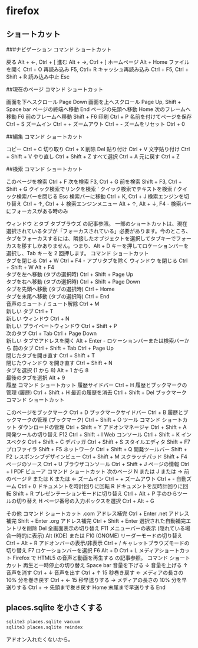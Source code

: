 # firefox

## ショートカット

###ナビゲーション
コマンド             ショートカット

戻る                 Alt + ←, Ctrl + [
進む                 Alt + →, Ctrl + ]
ホームページ         Alt + Home
ファイルを開く       Ctrl + O
再読み込み           F5, Ctrl+ R
キャッシュ再読み込み Ctrl + F5, Ctrl + Shift + R
読み込み中止         Esc

##現在のページ
コマンド             ショートカット

画面を下へスクロール     Page Down
画面を上へスクロール     Page Up, Shift + Space bar
ページの終端へ移動       End
ページの先頭へ移動       Home
次のフレームへ移動       F6
前のフレームへ移動       Shift + F6
印刷                     Ctrl + P
名前を付けてページを保存 Ctrl + S
ズームイン               Ctrl + +
ズームアウト             Ctrl + -
ズームをリセット         Ctrl + 0

##編集
コマンド     ショートカット

コピー       Ctrl + C
切り取り     Ctrl + X
削除         Del
貼り付け     Ctrl + V
文字貼り付け Ctrl + Shift + V
やり直し     Ctrl + Shift + Z
すべて選択   Ctrl + A
元に戻す     Ctrl + Z

##検索
コマンド  ショートカット  

このページを検索               Ctrl + F
次を検索                       F3, Ctrl + G
前を検索                       Shift + F3, Ctrl + Shift + G
クイック検索でリンクを検索     '
クイック検索でテキストを検索   /
クイック検索バーを閉じる       Esc 
検索バーに移動                 Ctrl + K, Ctrl + J
検索エンジンを切り替え         Ctrl + ↑, Ctrl + ↓
検索エンジンメニュー         Alt + ↑, Alt + ↓, F4  - 検索バーにフォーカスがある時のみ

ウィンドウ とタブ
タブブラウズ の記事参照。
一部のショートカットは、現在選択されているタブが「フォーカスされている」必要があります。今のところ、タブをフォーカスするには、隣接したオブジェクトを選択してタブキーでフォーカスを移すしかありません。つまり、Alt + D キーを押してロケーションバーを選択し、Tab キーを 2 回押します。
コマンド  ショートカット  
タブを閉じる  Ctrl + W
Ctrl + F4  - アプリタブを除く
ウィンドウ を閉じる  Ctrl + Shift + W
Alt + F4  
タブを左へ移動
(タブの選択時)  Ctrl + Shift + Page Up  
タブを右へ移動
(タブの選択時)  Ctrl + Shift + Page Down  
タブを先頭へ移動
(タブの選択時)  Ctrl + Home  
タブを末尾へ移動
(タブの選択時)  Ctrl + End  
音声のミュート / ミュート解除  Ctrl + M  
新しい タブ  Ctrl + T  
新しい ウィンドウ  Ctrl + N  
新しい プライベートウィンドウ  Ctrl + Shift + P  
次のタブ  Ctrl + Tab
Ctrl + Page Down  
新しい タブでアドレスを開く  Alt + Enter  - ロケーションバーまたは検索バーから
前のタブ  Ctrl + Shift + Tab
Ctrl + Page Up  
閉じたタブを開き直す  Ctrl + Shift + T  
閉じたウィンドウ を開き直す  Ctrl + Shift + N  
タブを選択 (1 から 8)  Alt + 1 から 8  
最後のタブを選択  Alt + 9  
履歴
コマンド  ショートカット
履歴サイドバー  Ctrl + H
履歴とブックマークの管理 (履歴)  Ctrl + Shift + H
最近の履歴を消去  Ctrl + Shift + Del
ブックマーク
コマンド  ショートカット
 
このページをブックマーク  Ctrl + D
ブックマークサイドバー  Ctrl + B
履歴とブックマークの管理 (ブックマーク)  Ctrl + Shift + O
ツール
コマンド  ショートカット
ダウンロードの管理  Ctrl + Shift + Y
アドオンマネージャ  Ctrl + Shift + A
開発ツールの切り替え  F12
Ctrl + Shift + I
Web コンソール  Ctrl + Shift + K
インスペクタ  Ctrl + Shift + C
デバッガ  Ctrl + Shift + S
スタイルエディタ  Shift + F7
プロファイラ  Shift + F5
ネットワーク  Ctrl + Shift + Q
開発ツールバー  Shift + F2
レスポンシブデザインビュー  Ctrl + Shift + M
スクラッチパッド  Shift + F4
ページのソース  Ctrl + U
ブラウザコンソール  Ctrl + Shift + J
ページの情報  Ctrl + I
PDF ビューア
コマンド  ショートカット
次のページ  N または J または →
前のページ  P または K または ←
ズームイン  Ctrl + +
ズームアウト  Ctrl + -
自動ズーム  Ctrl + 0
ドキュメントを時計回りに回転  R
ドキュメントを反時計回りに回転  Shift + R
プレゼンテーションモードに切り替え  Ctrl + Alt + P
手のひらツールの切り替え  H
ページ番号の入力ボックスを選択  Ctrl + Alt + G

その他
コマンド  ショートカット
.com アドレス補完  Ctrl + Enter
.net アドレス補完  Shift + Enter
.org アドレス補完  Ctrl + Shift + Enter
選択された自動補完エントリを削除  Del
全画面表示の切り替え  F11
メニューバーの表示 (隠れている場合一時的に表示)  Alt (KDE) または F10 (GNOME)
リーダーモードの切り替え  Ctrl + Alt + R
アドオンバーの表示/非表示  Ctrl + /
キャレットブラウズモードの切り替え  F7
ロケーションバーを選択  F6
Alt + D
Ctrl + L
メディアショートカット
Firefox で HTML5 の音声と動画を再生する の記事参照。
コマンド  ショートカット
再生と一時停止の切り替え  Space bar
音量を下げる  ↓
音量を上げる  ↑
音声を消す  Ctrl + ↓
音声を出す  Ctrl + ↑
15 秒巻き戻す  ←
メディアの長さの 10% 分を巻き戻す  Ctrl + ←
15 秒早送りする  →
メディアの長さの 10% 分を早送りする  Ctrl + →
先頭まで巻き戻す  Home
末尾まで早送りする  End

## places.sqlite を小さくする

```sh
sqlite3 places.sqlite vacuum
sqlite3 places.sqlite reindex
```

アドオン入れたくないから。

<!-- vim: set tw=90 filetype=markdown : -->

